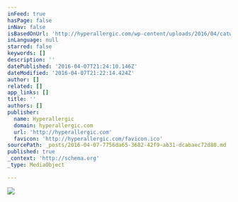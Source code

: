 ```yaml
---
inFeed: true
hasPage: false
inNav: false
isBasedOnUrl: 'http://hyperallergic.com/wp-content/uploads/2016/04/catwilliamblake01.jpg'
inLanguage: null
starred: false
keywords: []
description: ''
datePublished: '2016-04-07T21:24:10.146Z'
dateModified: '2016-04-07T21:22:14.424Z'
author: []
related: []
app_links: []
title: ''
authors: []
publisher:
  name: Hyperallergic
  domain: hyperallergic.com
  url: 'http://hyperallergic.com'
  favicon: 'http://hyperallergic.com/favicon.ico'
sourcePath: _posts/2016-04-07-7756da65-3682-42f9-ab31-dcabaec72d80.md
published: true
_context: 'http://schema.org'
_type: MediaObject

---
```

<article style=""><img src="http://hyperallergic.com/wp-content/uploads/2016/04/catwilliamblake01.jpg" /></article>